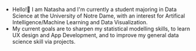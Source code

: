 - Hello!👋 I am Natasha and I'm currently a student majoring in Data Science at the University of Notre Dame, with an interest for Artifical Intelligence/Machine Learning and Data Visualization. 
- My current goals are to sharpen my statistical modelling skills, to learn UX design and App Development, and to improve my general data science skill via projects.

<!---
nat-edwards/nat-edwards is a ✨ special ✨ repository because its `README.md` (this file) appears on your GitHub profile.
You can click the Preview link to take a look at your changes.
--->

